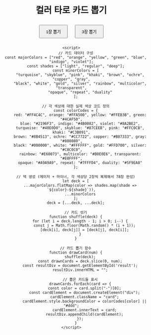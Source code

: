 <!DOCTYPE html>
<html>
<head>
    <title>컬러 타로 카드 뽑기</title>
    <style>
        body { font-family: 'Arial', sans-serif; text-align: center; margin-top: 50px; }
        button { padding: 10px 20px; margin: 10px; cursor: pointer; }
        .card {
            display: inline-block;
            width: 100px;
            height: 150px;
            margin: 10px;
            border: 2px solid #ddd;
            box-shadow: 0 4px 6px rgba(0, 0, 0, 0.1);
            line-height: 150px;
            font-weight: bold;
            color: #fff;
            text-shadow: 1px 1px 2px rgba(0, 0, 0, 0.5);
        }
    </style>
</head>

<body>
    <h1>컬러 타로 카드 뽑기</h1>
    <button onclick="drawCard(1)">1장 뽑기</button>
    <button onclick="drawCard(3)">3장 뽑기</button>
    <div id="result"></div>

    <script>
        // 카드 데이터 구성
        const majorColors = ["red", "orange", "yellow", "green", "blue", "indigo", "violet"];
        const shades = ["light", "regular", "deep"];
        const minorColors = [
            "turquoise", "skyblue", "pink", "khaki", "brown", "ochre", "copper", "gray",
            "black", "white", "gold", "silver", "rainbow", "multicolor", "transparent",
            "opaque", "repeat", "duality"
        ];

        // 각 색상에 대한 실제 색상 코드 정의
        const colorCodes = {
            red: "#FF4C4C", orange: "#FFA500", yellow: "#FFEB3B", green: "#4CAF50",
            blue: "#2196F3", indigo: "#4B0082", violet: "#8A2BE2",
            turquoise: "#40E0D0", skyblue: "#87CEEB", pink: "#FFC0CB", khaki: "#C3B091",
            brown: "#8B4513", ochre: "#CC7722", copper: "#B87333", gray: "#808080",
            black: "#000000", white: "#FFFFFF", gold: "#FFD700", silver: "#C0C0C0",
            rainbow: "#E60073", multicolor: "#B0E0E6", transparent: "#E0FFFF",
            opaque: "#A9A9A9", repeat: "#7FFFD4", duality: "#5F9EA0"
        };

        // 덱 생성 (메이저 + 마이너, 각 색상당 2장씩 복제해서 78장 완성)
        let deck = [
            ...majorColors.flatMap(color => shades.map(shade => `${color}-${shade}`)),
            ...minorColors
        ];
        deck = [...deck, ...deck];

        // 카드 섞기
        function shuffle(deck) {
            for (let i = deck.length - 1; i > 0; i--) {
                const j = Math.floor(Math.random() * (i + 1));
                [deck[i], deck[j]] = [deck[j], deck[i]];
            }
        }

        // 카드 뽑기 함수
        function drawCard(num) {
            shuffle(deck);
            const drawnCards = deck.slice(0, num);
            const resultDiv = document.getElementById('result');
            resultDiv.innerHTML = "";

            // 뽑은 카드들 표시
            drawnCards.forEach(card => {
                const color = card.split("-")[0];
                const cardElement = document.createElement("div");
                cardElement.className = "card";
                cardElement.style.backgroundColor = colorCodes[color] || "#ddd";
                cardElement.innerText = card;
                resultDiv.appendChild(cardElement);
            });
        }
    </script>
</body>
</html>
